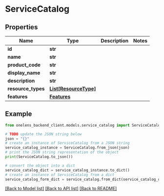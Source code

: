 # ServiceCatalog


## Properties

Name | Type | Description | Notes
------------ | ------------- | ------------- | -------------
**id** | **str** |  | 
**name** | **str** |  | 
**product_code** | **str** |  | 
**display_name** | **str** |  | 
**description** | **str** |  | 
**resource_types** | [**List[ResourceType]**](ResourceType.md) |  | 
**features** | [**Features**](Features.md) |  | 

## Example

```python
from onelens_backend_client.models.service_catalog import ServiceCatalog

# TODO update the JSON string below
json = "{}"
# create an instance of ServiceCatalog from a JSON string
service_catalog_instance = ServiceCatalog.from_json(json)
# print the JSON string representation of the object
print(ServiceCatalog.to_json())

# convert the object into a dict
service_catalog_dict = service_catalog_instance.to_dict()
# create an instance of ServiceCatalog from a dict
service_catalog_form_dict = service_catalog.from_dict(service_catalog_dict)
```
[[Back to Model list]](../README.md#documentation-for-models) [[Back to API list]](../README.md#documentation-for-api-endpoints) [[Back to README]](../README.md)


